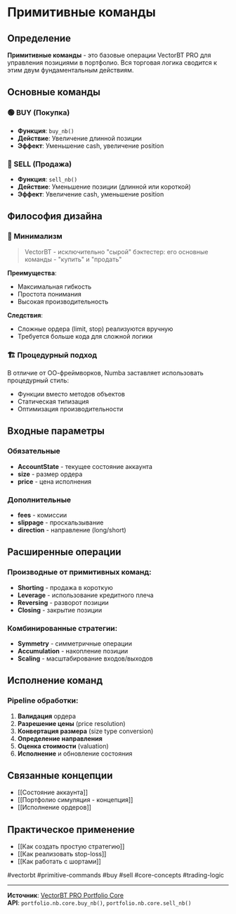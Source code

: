 # Примитивные команды

## Определение
**Примитивные команды** - это базовые операции VectorBT PRO для управления позициями в портфолио. Вся торговая логика сводится к этим двум фундаментальным действиям.

## Основные команды

### 🟢 BUY (Покупка)
- **Функция**: `buy_nb()`
- **Действие**: Увеличение длинной позиции
- **Эффект**: Уменьшение cash, увеличение position

### 🔴 SELL (Продажа)  
- **Функция**: `sell_nb()`
- **Действие**: Уменьшение позиции (длинной или короткой)
- **Эффект**: Увеличение cash, уменьшение position

## Философия дизайна

### 🎯 Минимализм
> VectorBT - исключительно "сырой" бэктестер: его основные команды - "купить" и "продать"

**Преимущества**:
- Максимальная гибкость
- Простота понимания
- Высокая производительность

**Следствия**:
- Сложные ордера (limit, stop) реализуются вручную
- Требуется больше кода для сложной логики

### 🏗️ Процедурный подход
В отличие от ОО-фреймворков, Numba заставляет использовать процедурный стиль:
- Функции вместо методов объектов
- Статическая типизация
- Оптимизация производительности

## Входные параметры

### Обязательные
- **AccountState** - текущее состояние аккаунта
- **size** - размер ордера
- **price** - цена исполнения

### Дополнительные
- **fees** - комиссии
- **slippage** - проскальзывание
- **direction** - направление (long/short)

## Расширенные операции

### Производные от примитивных команд:
- **Shorting** - продажа в короткую
- **Leverage** - использование кредитного плеча
- **Reversing** - разворот позиции
- **Closing** - закрытие позиции

### Комбинированные стратегии:
- **Symmetry** - симметричные операции
- **Accumulation** - накопление позиции
- **Scaling** - масштабирование входов/выходов

## Исполнение команд

### Pipeline обработки:
1. **Валидация** ордера
2. **Разрешение цены** (price resolution)
3. **Конвертация размера** (size type conversion)
4. **Определение направления**
5. **Оценка стоимости** (valuation)
6. **Исполнение** и обновление состояния

## Связанные концепции
- [[Состояние аккаунта]]
- [[Портфолио симуляция - концепция]]
- [[Исполнение ордеров]]

## Практическое применение
- [[Как создать простую стратегию]]
- [[Как реализовать stop-loss]]
- [[Как работать с шортами]]

#vectorbt #primitive-commands #buy #sell #core-concepts #trading-logic

---
**Источник**: [VectorBT PRO Portfolio Core](https://vectorbt.pro/pvt_7bb7e815/documentation/portfolio/#primitive-commands)  
**API**: `portfolio.nb.core.buy_nb()`, `portfolio.nb.core.sell_nb()`